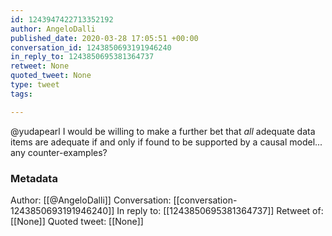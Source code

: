```yaml
---
id: 1243947422713352192
author: AngeloDalli
published_date: 2020-03-28 17:05:51 +00:00
conversation_id: 1243850693191946240
in_reply_to: 1243850695381364737
retweet: None
quoted_tweet: None
type: tweet
tags:

---
```


@yudapearl I would be willing to make a further  bet that *all* adequate data items are adequate if and only if found to be supported by a causal model... any counter-examples?

### Metadata

Author: [[@AngeloDalli]]
Conversation: [[conversation-1243850693191946240]]
In reply to: [[1243850695381364737]]
Retweet of: [[None]]
Quoted tweet: [[None]]

